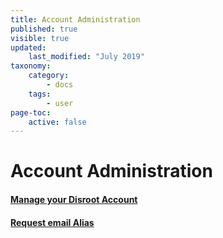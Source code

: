 ```yaml
---
title: Account Administration
published: true
visible: true
updated:
    last_modified: "July 2019"		
taxonomy:
    category:
        - docs
    tags:
        - user
page-toc:
    active: false
---
```


# Account Administration

#### [Manage your Disroot Account](ussc/)

#### [Request email Alias](alias-request)

